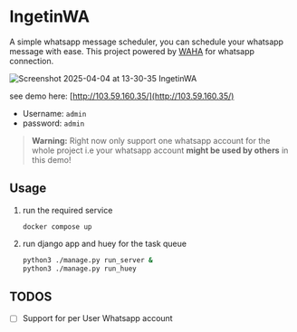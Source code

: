 # IngetinWA
A simple whatsapp message scheduler, you can schedule your whatsapp message with ease. This project powered by [WAHA](https://github.com/devlikeapro/waha) for whatsapp connection.

![Screenshot 2025-04-04 at 13-30-35 IngetinWA](https://github.com/user-attachments/assets/8d678103-f12f-41eb-9314-4c7d53f386eb)

see demo here: [http://103.59.160.35/](http://103.59.160.35/)
- Username: `admin`
- password: `admin`

> **Warning:** Right now only support one whatsapp account for the whole project i.e your whatsapp account **might be used by others** in this demo!


## Usage
1. run the required service
   
   ```
   docker compose up
   ```
1. run django app and huey for the task queue

   ```sh
   python3 ./manage.py run_server &
   python3 ./manage.py run_huey
   ```

## TODOS
- [ ] Support for per User Whatsapp account
